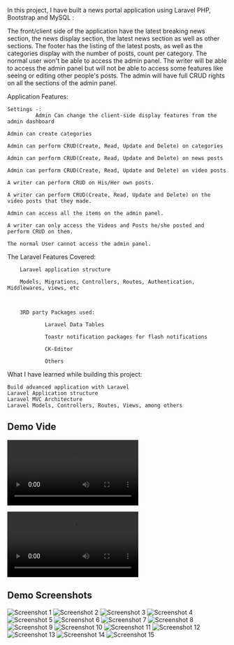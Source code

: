 
In this project, I have built a news portal application using Laravel PHP, Bootstrap and MySQL :

The front/client side of the application  have the latest breaking news section, the news display section, the latest news section as well as other sections. The footer has the listing of the latest posts, as well as the categories display with the number of posts, count per category. The normal user won't be able to access the admin panel. The writer will be able to access the admin panel but will not be able to access some features like seeing or editing other people's posts. The admin will have full CRUD rights on all the sections of the admin panel. 


Application Features:

    Settings -:
             Admin Can change the client-side display features from the admin dashboard

    Admin can create categories

    Admin can perform CRUD(Create, Read, Update and Delete) on categories

    Admin can perform CRUD(Create, Read, Update and Delete) on news posts

    Admin can perform CRUD(Create, Read, Update and Delete) on video posts

    A writer can perform CRUD on His/Her own posts.

    A writer can perform CRUD(Create, Read, Update and Delete) on the video posts that they made.

    Admin can access all the items on the admin panel.

    A writer can only access the Videos and Posts he/she posted and perform CRUD on them.

    The normal User cannot access the admin panel.



The Laravel Features Covered:


        Laravel application structure

        Models, Migrations, Controllers, Routes, Authentication, Middlewares, views, etc



        3RD party Packages used:

                Laravel Data Tables

                Toastr notification packages for flash notifications

                CK-Editor

                Others



What I have learned while building this project:

    Build advanced application with Laravel
    Laravel Application structure
    Laravel MVC Architecture
    Laravel Models, Controllers, Routes, Views, among others

## Demo Vide

![Watch the Demo Video 1](<public/client/assets/images/screenshots/demo1.mp4>) 

![Watch the Demo Video 2](<public/client/assets/images/screenshots/demo2.mp4>) 


## Demo Screenshots

![Screenshot 1](<public/client/assets/images/screenshots/1.png>) 
![Screenshot 2](<public/client/assets/images/screenshots/2.png>) 
![Screenshot 3](<public/client/assets/images/screenshots/3.png>) 
![Screenshot 4](<public/client/assets/images/screenshots/4.png>) 
![Screenshot 5](<public/client/assets/images/screenshots/5.png>) 
![Screenshot 6](<public/client/assets/images/screenshots/6.png>) 
![Screenshot 7](<public/client/assets/images/screenshots/7.png>) 
![Screenshot 8](<public/client/assets/images/screenshots/8.png>) 
![Screenshot 9](<public/client/assets/images/screenshots/9.png>) 
![Screenshot 10](<public/client/assets/images/screenshots/10.png>) 
![Screenshot 11](<public/client/assets/images/screenshots/11.png>) 
![Screenshot 12](<public/client/assets/images/screenshots/12.png>) 
![Screenshot 13](<public/client/assets/images/screenshots/13.png>) 
![Screenshot 14](<public/client/assets/images/screenshots/14.png>) 
![Screenshot 15](<public/client/assets/images/screenshots/15.png>) 



